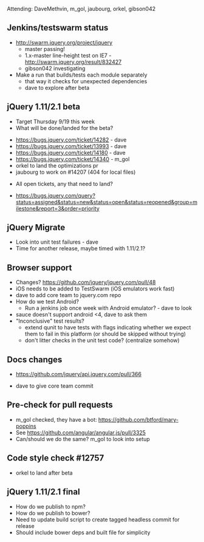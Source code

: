Attending: DaveMethvin, m_gol, jaubourg, orkel, gibson042

## Jenkins/testswarm status
* http://swarm.jquery.org/project/jquery
  - master passing!
  - 1.x-master line-height test on IE7 - http://swarm.jquery.org/result/832427
  - gibson042 investigating
* Make a run that builds/tests each module separately
  - that way it checks for unexpected dependencies
  - dave to explore after beta

## jQuery 1.11/2.1 beta
* Target Thursday 9/19 this week
* What will be done/landed for the beta?
 - https://bugs.jquery.com/ticket/14282 - dave
 - https://bugs.jquery.com/ticket/13993 - dave
 - https://bugs.jquery.com/ticket/14180 - dave
 - https://bugs.jquery.com/ticket/14340 - m_gol
 - orkel to land the optimizations pr
 - jaubourg to work on #14207 (404 for local files)
* All open tickets, any that need to land?
 - https://bugs.jquery.com/query?status=assigned&status=new&status=open&status=reopened&group=milestone&report=3&order=priority

## jQuery Migrate
* Look into unit test failures - dave
* Time for another release, maybe timed with 1.11/2.1?

## Browser support
* Changes?  https://github.com/jquery/jquery.com/pull/48
* iOS needs to be added to TestSwarm (iOS emulators work fast)
* dave to add core team to jquery.com repo
* How do we test Android?
  - Run a jenkins job once week with Android emulator? - dave to look
* sauce doesn't support android <4, dave to ask them
* "Inconclusive" test results?
  - extend qunit to have tests with flags indicating whether we expect them to fail in this platform (or should be skipped without trying)
  - don't litter checks in the unit test code? (centralize somehow)

## Docs changes
* https://github.com/jquery/api.jquery.com/pull/366
 - dave to give core team commit
 
## Pre-check for pull requests
* m_gol checked, they have a bot: https://github.com/btford/mary-poppins
* See https://github.com/angular/angular.js/pull/3325
* Can/should we do the same? m_gol to look into setup

## Code style check #12757
* orkel to land after beta

## jQuery 1.11/2.1 final
* How do we publish to npm?
* How do we publish to bower?
* Need to update build script to create tagged headless commit for release
* Should include bower deps and built file for simplicity

